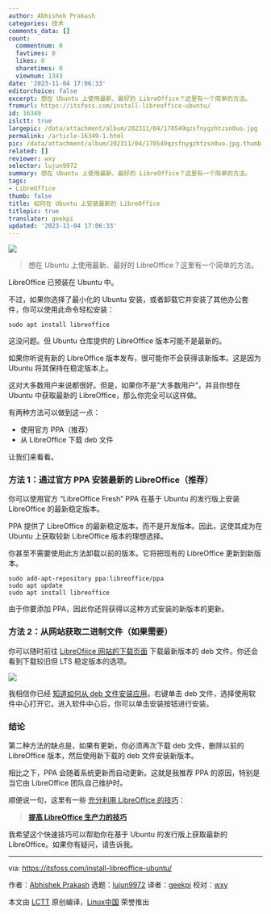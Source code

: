 ```yaml
---
author: Abhishek Prakash
categories: 技术
comments_data: []
count:
  commentnum: 0
  favtimes: 0
  likes: 0
  sharetimes: 0
  viewnum: 1343
date: '2023-11-04 17:06:33'
editorchoice: false
excerpt: 想在 Ubuntu 上使用最新、最好的 LibreOffice？这里有一个简单的方法。
fromurl: https://itsfoss.com/install-libreoffice-ubuntu/
id: 16349
islctt: true
largepic: /data/attachment/album/202311/04/170549qzsfnygzhtzsn0uo.jpg
permalink: /article-16349-1.html
pic: /data/attachment/album/202311/04/170549qzsfnygzhtzsn0uo.jpg.thumb.jpg
related: []
reviewer: wxy
selector: lujun9972
summary: 想在 Ubuntu 上使用最新、最好的 LibreOffice？这里有一个简单的方法。
tags:
- LibreOffice
thumb: false
title: 如何在 Ubuntu 上安装最新的 LibreOffice
titlepic: true
translator: geekpi
updated: '2023-11-04 17:06:33'
---
```


![](/data/attachment/album/202311/04/170549qzsfnygzhtzsn0uo.jpg)



> 
> 想在 Ubuntu 上使用最新、最好的 LibreOffice？这里有一个简单的方法。
> 
> 
> 


LibreOffice 已预装在 Ubuntu 中。


不过，如果你选择了最小化的 Ubuntu 安装，或者卸载它并安装了其他办公套件，你可以使用此命令轻松安装：



```
sudo apt install libreoffice

```

这没问题。但 Ubuntu 仓库提供的 LibreOffice 版本可能不是最新的。


如果你听说有新的 LibreOffice 版本发布，很可能你不会获得该新版本。这是因为 Ubuntu 将其保持在稳定版本上。


这对大多数用户来说都很好。但是，如果你不是“大多数用户”，并且你想在 Ubuntu 中获取最新的 LibreOffice，那么你完全可以这样做。


有两种方法可以做到这一点：


* 使用官方 PPA（推荐）
* 从 LibreOffice 下载 deb 文件


让我们来看看。


### 方法 1：通过官方 PPA 安装最新的 LibreOffice（推荐）


你可以使用官方 “LibreOffice Fresh” PPA 在基于 Ubuntu 的发行版上安装 LibreOffice 的最新稳定版本。


PPA 提供了 LibreOffice 的最新稳定版本，而不是开发版本。因此，这使其成为在 Ubuntu 上获取较新 LibreOffice 版本的理想选择。


你甚至不需要使用此方法卸载以前的版本。它将把现有的 LibreOffice 更新到新版本。



```
sudo add-apt-repository ppa:libreoffice/ppa
sudo apt update
sudo apt install libreoffice

```

由于你要添加 PPA，因此你还将获得以这种方式安装的新版本的更新。


### 方法 2：从网站获取二进制文件（如果需要）


你可以随时前往 [LibreOfiice 网站的下载页面](https://www.libreoffice.org/download/download-libreoffice) 下载最新版本的 deb 文件。你还会看到下载较旧但 LTS 稳定版本的选项。


![](/data/attachment/album/202311/04/170633n7pqyq5k5v6p8ebl.png)


我相信你已经 [知道如何从 deb 文件安装应用](https://itsfoss.com/install-deb-files-ubuntu/)。右键单击 deb 文件，选择使用软件中心打开它。进入软件中心后，你可以单击安装按钮进行安装。


### 结论


第二种方法的缺点是，如果有更新，你必须再次下载 deb 文件，删除以前的 LibreOffice 版本，然后使用新下载的 deb 文件安装新版本。


相比之下，PPA 会随着系统更新而自动更新。这就是我推荐 PPA 的原因，特别是当它由 LibreOffice 团队自己维护时。


顺便说一句，这里有一些 [充分利用 LibreOffice 的技巧](/article-15530-1.html)：



> 
> **[提高 LibreOffice 生产力的技巧](/article-15530-1.html)**
> 
> 
> 


我希望这个快速技巧可以帮助你在基于 Ubuntu 的发行版上获取最新的 LibreOffice。如果你有疑问，请告诉我。




---


via: <https://itsfoss.com/install-libreoffice-ubuntu/>


作者：[Abhishek Prakash](https://itsfoss.com/author/abhishek/) 选题：[lujun9972](https://github.com/lujun9972) 译者：[geekpi](https://github.com/geekpi) 校对：[wxy](https://github.com/wxy)


本文由 [LCTT](https://github.com/LCTT/TranslateProject) 原创编译，[Linux中国](https://linux.cn/) 荣誉推出